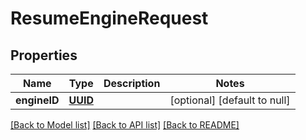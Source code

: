 # ResumeEngineRequest
## Properties

Name | Type | Description | Notes
------------ | ------------- | ------------- | -------------
**engineID** | [**UUID**](UUID.md) |  | [optional] [default to null]

[[Back to Model list]](../README.md#documentation-for-models) [[Back to API list]](../README.md#documentation-for-api-endpoints) [[Back to README]](../README.md)

